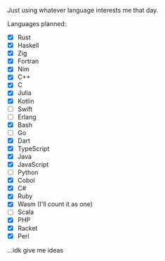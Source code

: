 Just using whatever language interests me that day.

Languages planned:

- [x] Rust
- [x] Haskell
- [x] Zig
- [x] Fortran
- [x] Nim
- [x] C++
- [x] C
- [x] Julia
- [x] Kotlin
- [ ] Swift
- [ ] Erlang
- [x] Bash
- [ ] Go
- [x] Dart
- [x] TypeScript
- [x] Java
- [x] JavaScript
- [ ] Python
- [x] Cobol
- [x] C#
- [x] Ruby
- [x] Wasm (I'll count it as one)
- [ ] Scala
- [x] PHP
- [x] Racket
- [x] Perl

...idk give me ideas
